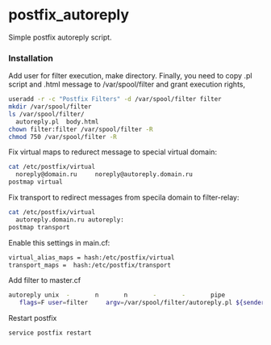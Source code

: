 # postfix_autoreply
Simple postfix autoreply script.
### Installation
Add user for filter execution, make directory. Finally, you need to copy .pl script and .html message to /var/spool/filter and grant execution rights,
```sh
useradd -r -c "Postfix Filters" -d /var/spool/filter filter
mkdir /var/spool/filter
ls /var/spool/filter/
  autoreply.pl  body.html
chown filter:filter /var/spool/filter -R
chmod 750 /var/spool/filter -R
```
Fix virtual maps to redurect message to special virtual domain:
```sh
cat /etc/postfix/virtual
  noreply@domain.ru     noreply@autoreply.domain.ru
postmap virtual
```
Fix transport to redirect messages from specila domain to filter-relay:
```sh
cat /etc/postfix/virtual
  autoreply.domain.ru autoreply:
postmap transport
```
Enable this settings in main.cf:
```sh
virtual_alias_maps = hash:/etc/postfix/virtual
transport_maps =  hash:/etc/postfix/transport
```
Add filter to master.cf
```sh
autoreply unix  -       n       n       -       -       pipe
   flags=F user=filter     argv=/var/spool/filter/autoreply.pl ${sender} ${recipient}
```
Restart postfix
```sh
service postfix restart
```
